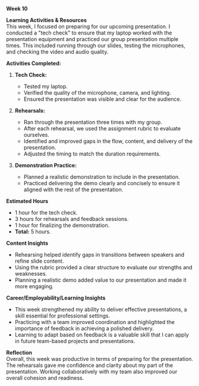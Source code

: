 

 **Week 10**

**Learning Activities & Resources**  
This week, I focused on preparing for our upcoming presentation. I conducted a "tech check" to ensure that my laptop worked with the presentation
equipment and practiced our group presentation multiple times. This included running through our slides, testing the microphones, and checking the video and audio quality.  

**Activities Completed:**  
1. **Tech Check:**  
   - Tested my laptop.
   - Verified the quality of the microphone, camera, and lighting.  
   - Ensured the presentation was visible and clear for the audience.  

2. **Rehearsals:**  
   - Ran through the presentation three times with my group.  
   - After each rehearsal, we used the assignment rubric to evaluate ourselves.  
   - Identified and improved gaps in the flow, content, and delivery of the presentation.  
   - Adjusted the timing to match the duration requirements.  

3. **Demonstration Practice:**  
   - Planned a realistic demonstration to include in the presentation.  
   - Practiced delivering the demo clearly and concisely to ensure it aligned with the rest of the presentation.  

**Estimated Hours**  
- 1 hour for the tech check.  
- 3 hours for rehearsals and feedback sessions.  
- 1 hour for finalizing the demonstration.  
- **Total:** 5 hours.  

**Content Insights**  
- Rehearsing helped identify gaps in transitions between speakers and refine slide content.  
- Using the rubric provided a clear structure to evaluate our strengths and weaknesses.  
- Planning a realistic demo added value to our presentation and made it more engaging.  

**Career/Employability/Learning Insights**  
- This week strengthened my ability to deliver effective presentations, a skill essential for professional settings.  
- Practicing with a team improved coordination and highlighted the importance of feedback in achieving a polished delivery.  
- Learning to adapt based on feedback is a valuable skill that I can apply in future team-based projects and presentations.  

**Reflection**  
Overall, this week was productive in terms of preparing for the presentation. The rehearsals gave me confidence and clarity about my part of the presentation.
Working collaboratively with my team also improved our overall cohesion and readiness.  

